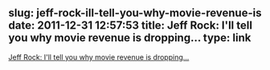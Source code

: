 slug: jeff-rock-ill-tell-you-why-movie-revenue-is
date: 2011-12-31 12:57:53
title: Jeff Rock: I'll tell you why movie revenue is dropping...
type: link
---

[Jeff Rock: I'll tell you why movie revenue is dropping...](http://jeffrock.com/post/15029653132/ill-tell-you-why-movie-revenue-is-dropping)
